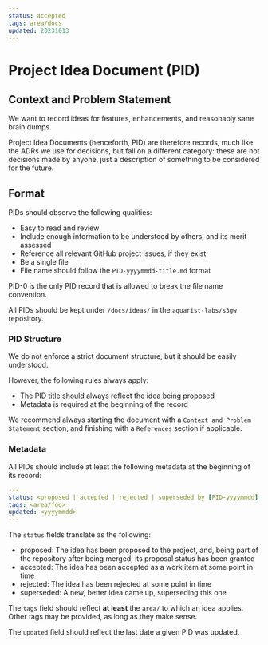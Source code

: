```yaml
---
status: accepted
tags: area/docs
updated: 20231013
---
```


# Project Idea Document (PID)

## Context and Problem Statement

We want to record ideas for features, enhancements, and reasonably sane brain
dumps.

Project Idea Documents (henceforth, PID) are therefore records, much like the
ADRs we use for decisions, but fall on a different category: these are not
decisions made by anyone, just a description of something to be considered for
the future.

## Format

PIDs should observe the following qualities:

- Easy to read and review
- Include enough information to be understood by others, and its merit assessed
- Reference all relevant GitHub project issues, if they exist
- Be a single file
- File name should follow the `PID-yyyymmdd-title.md` format

PID-0 is the only PID record that is allowed to break the file name convention.

All PIDs should be kept under `/docs/ideas/` in the `aquarist-labs/s3gw`
repository.

### PID Structure

We do not enforce a strict document structure, but it should be easily
understood.

However, the following rules always apply:

- The PID title should always reflect the idea being proposed
- Metadata is required at the beginning of the record

We recommend always starting the document with a `Context and Problem Statement`
section, and finishing with a `References` section if applicable.

### Metadata

All PIDs should include at least the following metadata at the beginning of its
record:

```yaml
---
status: <proposed | accepted | rejected | superseded by [PID-yyyymmdd](/docs/ideas/PID-yyyymmdd-foo.md)]>
tags: <area/foo>
updated: <yyyymmdd>
---
```

The `status` fields translate as the following:

- proposed: The idea has been proposed to the project, and, being part of the
  repository after being merged, its proposal status has been granted
- accepted: The idea has been accepted as a work item at some point in time
- rejected: The idea has been rejected at some point in time
- superseded: A new, better idea came up, superseding this one

The `tags` field should reflect **at least** the `area/` to which an idea
applies. Other tags may be provided, as long as they make sense.

The `updated` field should reflect the last date a given PID was updated.
